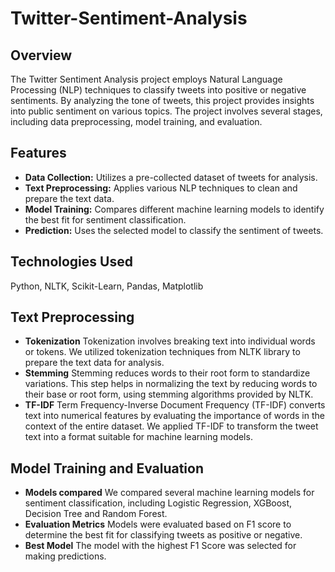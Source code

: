 
# Twitter-Sentiment-Analysis

## Overview
The Twitter Sentiment Analysis project employs Natural Language Processing (NLP) techniques to classify tweets into positive or negative sentiments. By analyzing the tone of tweets, this project provides insights into public sentiment on various topics. The project involves several stages, including data preprocessing, model training, and evaluation.

## Features
- **Data Collection:** Utilizes a pre-collected dataset of tweets for analysis.
- **Text Preprocessing:** Applies various NLP techniques to clean and prepare the text data.
- **Model Training:** Compares different machine learning models to identify the best fit for sentiment classification.
- **Prediction:** Uses the selected model to classify the sentiment of tweets.

## Technologies Used
Python, NLTK, Scikit-Learn, Pandas, Matplotlib

## Text Preprocessing
- **Tokenization**
Tokenization involves breaking text into individual words or tokens. We utilized tokenization techniques from NLTK library to prepare the text data for analysis.
- **Stemming**
Stemming reduces words to their root form to standardize variations. This step helps in normalizing the text by reducing words to their base or root form, using stemming algorithms provided by NLTK.
- **TF-IDF**
Term Frequency-Inverse Document Frequency (TF-IDF) converts text into numerical features by evaluating the importance of words in the context of the entire dataset. We applied TF-IDF to transform the tweet text into a format suitable for machine learning models.

## Model Training and Evaluation
- **Models compared**
We compared several machine learning models for sentiment classification, including Logistic Regression, XGBoost, Decision Tree and Random Forest.
- **Evaluation Metrics**
Models were evaluated based on F1 score to determine the best fit for classifying tweets as positive or negative.
- **Best Model**
The model with the highest F1 Score was selected for making predictions.
